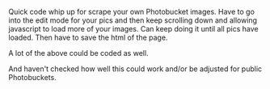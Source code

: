 
Quick code whip up for scrape your own Photobucket images. Have to go into the edit mode for your pics and then keep scrolling down and allowing javascript to load more of your images. Can keep doing it until all pics have loaded. Then have to save the html of the page.

A lot of the above could be coded as well.

And haven't checked how well this could work and/or be adjusted for public Photobuckets.
